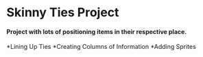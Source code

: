 # Skinny Ties Project

#### Project with lots of positioning items in their respective place.

*Lining Up Ties
*Creating Columns of Information
*Adding Sprites

